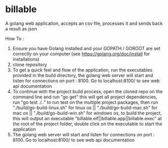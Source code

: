 # billable
A golang web application, accepts an csv file, processes it and sends back a result as json

How To : 
1. Ensure you have Golang installed and your GOPATH / GOROOT are set correctly on your computer (see https://golang.org/doc/install for installations)
2. clone repository
3. To get a quick feel and flow of the application, run the executables provided in the build directory, the golang web server will start and listen for connections on port : 8100. Go to localhost:8100/ to see web api documentation
4. To continue with the project build process, open the cloned repo on the command line and run "go get" this will get all project dependencies, run "go test ./.." to run test on the multiple project packages, then run "./build/go-build-linux.sh" for linux os || "./build/go-build-mac.sh" for mac os || "./build/go-build-win.sh" for windows os, to build the project, this will output an executable "billable.elf||billable.app||billable.exec" at the root of the project folder, double click on the executable to start the application
5.  The golang web server will start and listen for connections on port : 8100. Go to localhost:8100/ to see web api documentation
